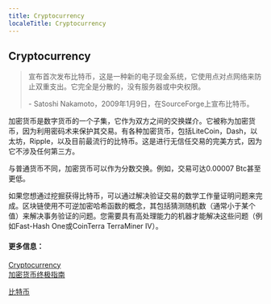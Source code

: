 ```yaml
---
title: Cryptocurrency
localeTitle: Cryptocurrency
---
```

## Cryptocurrency

> 宣布首次发布比特币，这是一种新的电子现金系统，它使用点对点网络来防止双重支出。它完全是分散的，没有服务器或中央权限。
> 
> \- Satoshi Nakamoto，2009年1月9日，在SourceForge上宣布比特币。

加密货币是数字货币的一个子集，它作为双方之间的交换媒介。它被称为加密货币，因为利用密码术来保护其交易。有各种加密货币，包括LiteCoin，Dash，以太坊，Ripple，以及目前最流行的比特币。这是进行无信任交易的完美方式，因为它不涉及任何第三方。

与普通货币不同，加密货币可以作为分数交换。例如，交易可达0.00007 Btc甚至更低。

如果您想通过挖掘获得比特币，可以通过解决验证交易的数学工作量证明问题来完成。区块链使用不可逆加密哈希函数的概念，其包括猜测随机数（通常小于某个值）来解决事务验证的问题。您需要具有高处理能力的机器才能解决这些问题（例如Fast-Hash One或CoinTerra TerraMiner IV）。

#### 更多信息：

[Cryptocurrency](https://en.wikipedia.org/wiki/Cryptocurrency)  
[加密货币终极指南](https://blockgeeks.com/guides/what-is-cryptocurrency)

[比特币](https://en.wikipedia.org/wiki/Bitcoin)